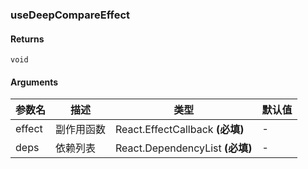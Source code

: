 ### useDeepCompareEffect

#### Returns

`void`

#### Arguments

| 参数名 | 描述       | 类型                            | 默认值 |
| ------ | ---------- | ------------------------------- | ------ |
| effect | 副作用函数 | React.EffectCallback **(必填)** | -      |
| deps   | 依赖列表   | React.DependencyList **(必填)** | -      |
